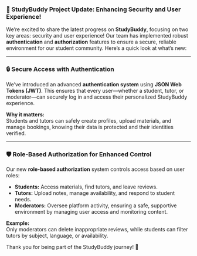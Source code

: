 ### 🚀 StudyBuddy Project Update: Enhancing Security and User Experience!

We’re excited to share the latest progress on **StudyBuddy**, focusing on two key areas: security and user experience! Our team has implemented robust **authentication** and **authorization** features to ensure a secure, reliable environment for our student community. Here’s a quick look at what’s new:

---

### 🔒 **Secure Access with Authentication**
We’ve introduced an advanced **authentication system** using **JSON Web Tokens (JWT)**. This ensures that every user—whether a student, tutor, or moderator—can securely log in and access their personalized StudyBuddy experience.

**Why it matters:**  
Students and tutors can safely create profiles, upload materials, and manage bookings, knowing their data is protected and their identities verified.

---

### 🛡️ **Role-Based Authorization for Enhanced Control**
Our new **role-based authorization** system controls access based on user roles:
- **Students:** Access materials, find tutors, and leave reviews.
- **Tutors:** Upload notes, manage availability, and respond to student needs.
- **Moderators:** Oversee platform activity, ensuring a safe, supportive environment by managing user access and monitoring content.

**Example:**  
Only moderators can delete inappropriate reviews, while students can filter tutors by subject, language, or availability.

Thank you for being part of the StudyBuddy journey! 🌟
